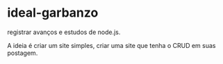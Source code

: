 # ideal-garbanzo
registrar avanços e estudos de node.js.

A ideia é criar um site simples, criar uma site que tenha o CRUD em suas postagem.